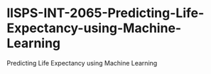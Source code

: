 # llSPS-INT-2065-Predicting-Life-Expectancy-using-Machine-Learning
Predicting Life Expectancy using Machine Learning
